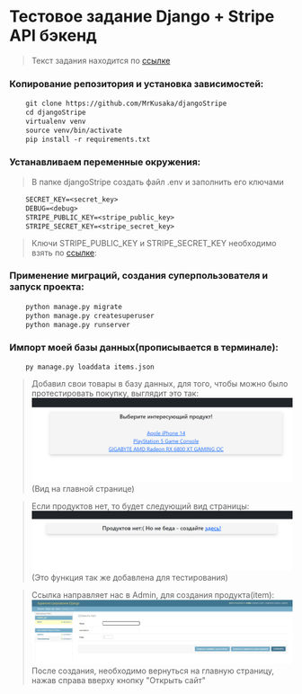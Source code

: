 # Тестовое задание Django + Stripe API бэкенд
>Текст задания находится по [ссылке](https://github.com/MrKusaka/Django-Stripe/blob/master/Task.pdf)
### Копирование репозитория и установка зависимостей:
        git clone https://github.com/MrKusaka/djangoStripe
        cd djangoStripe
        virtualenv venv
        source venv/bin/activate
        pip install -r requirements.txt
### Устанавливаем переменные окружения:
>В папке djangoStripe создать файл .env и заполнить eго ключами

        SECRET_KEY=<secret_key>
        DEBUG=<debug>
        STRIPE_PUBLIC_KEY=<stripe_public_key>
        STRIPE_SECRET_KEY=<stripe_secret_key>
> Ключи STRIPE_PUBLIC_KEY и STRIPE_SECRET_KEY необходимо взять по [ссылке](https://dashboard.stripe.com/test/apikeys):
### Применение миграций, создания суперпользователя и запуск проекта:
        python manage.py migrate
        python manage.py createsuperuser
        python manage.py runserver

### Импорт моей базы данных(прописывается в терминале):
        py manage.py loaddata items.json
>Добавил свои товары в базу данных, для того, чтобы можно было протестировать покупку, выглядит это так:
![img.png](img.png)
>(Вид на главной странице)

>Если продуктов нет, то будет следующий вид страницы:
![img_1.png](img_1.png)
(Это функция так же добавлена для тестирования)

> Ссылка направляет нас в Admin, для создания продукта(item):
![img_2.png](img_2.png)
> После создания, необходимо вернуться на главную страницу, нажав справа вверху кнопку "Открыть сайт"